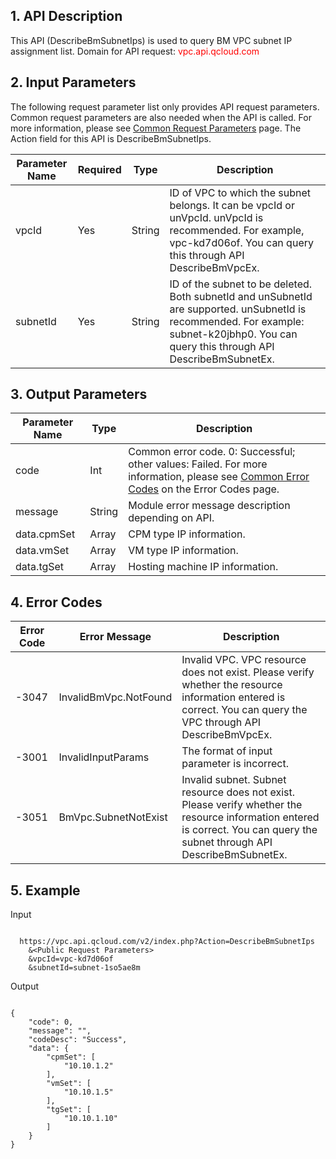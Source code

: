 ﻿## 1. API Description
 
This API (DescribeBmSubnetIps) is used to query BM VPC subnet IP assignment list.
Domain for API request: <font style="color:red">vpc.api.qcloud.com</font>


## 2. Input Parameters
 The following request parameter list only provides API request parameters. Common request parameters are also needed when the API is called. For more information, please see <a href="/doc/api/372/4153" title="Common Request Parameters">Common Request Parameters</a> page. The Action field for this API is DescribeBmSubnetIps.

| Parameter Name | Required | Type | Description |
|---------|---------|---------|---------|
| vpcId | Yes | String | ID of VPC to which the subnet belongs. It can be vpcId or unVpcId. unVpcId is recommended. For example, vpc-kd7d06of. You can query this through API DescribeBmVpcEx.  |
| subnetId | Yes | String | ID of the subnet to be deleted. Both subnetId and unSubnetId are supported. unSubnetId is recommended. For example: subnet-k20jbhp0. You can query this through API DescribeBmSubnetEx.  |
 

## 3. Output Parameters

| Parameter Name | Type | Description |
|---------|---------|---------|
| code | Int | Common error code. 0: Successful; other values: Failed. For more information, please see <a href="https://www.qcloud.com/doc/api/372/%E9%94%99%E8%AF%AF%E7%A0%81#1.E3.80.81.E5.85.AC.E5.85.B1.E9.94.99.E8.AF.AF.E7.A0.81" title="Common Error Codes">Common Error Codes</a> on the Error Codes page. |
| message | String | Module error message description depending on API. |
| data.cpmSet | Array | CPM type IP information. |
| data.vmSet | Array | VM type IP information. |
| data.tgSet | Array | Hosting machine IP information. |

  ## 4. Error Codes
 
| Error Code | Error Message | Description |
|--------|---------|---------|
| -3047  | InvalidBmVpc.NotFound | Invalid VPC. VPC resource does not exist. Please verify whether the resource information entered is correct. You can query the VPC through API DescribeBmVpcEx.  |
| -3001  | InvalidInputParams | The format of input parameter is incorrect.  |
| -3051  | BmVpc.SubnetNotExist | Invalid subnet. Subnet resource does not exist. Please verify whether the resource information entered is correct. You can query the subnet through API DescribeBmSubnetEx.  |


## 5. Example
 
Input
```

  https://vpc.api.qcloud.com/v2/index.php?Action=DescribeBmSubnetIps
	&<Public Request Parameters>
	&vpcId=vpc-kd7d06of
    &subnetId=subnet-1so5ae8m
```

Output
```

{
    "code": 0,
    "message": "",
    "codeDesc": "Success",
    "data": {
        "cpmSet": [
            "10.10.1.2"
        ],
        "vmSet": [
            "10.10.1.5"
        ],
        "tgSet": [
			"10.10.1.10"
		]
    }
}

```


